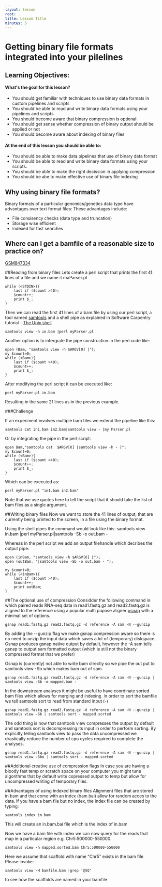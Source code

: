 ```yaml
---
layout: lesson
root: .
title: Lesson Title
minutes: 5
---
```



Getting binary file formats integrated into your pilelines
===================

Learning Objectives:
-------------------
#### What's the goal for this lesson?
* You should get familiar with techniques to use binary data formats in custom pipelines and scripts
* You should be able to read and write binary data formats using your pipelines and scripts
* You should become aware that binary compression is optional
* You should get sense whether compression of binary output should be applied or not
* You should become aware about indexing of binary files


#### At the end of this lesson you should be able to:
* You should be able to make data pipelines that use of binary data format
* You should be able to read and write binary data formats using your scripts.
* You should be able to make the right decission in applying compression
* You should be abe to make effective use of binary file indexing

## Why using binary file formats?
Binary formats of a particular genomics/genetics data type have advantages over text format files:
These advantages include:
* File consisency checks (data type and truncation)
* Storage wise efficient
* Indexed for fast searches

## Where can I get a bamfile of a reasonable size to practice on?
[GSM847334](http://www.ncbi.nlm.nih.gov/geo/query/acc.cgi?acc=GSM847334)

##Reading from binary files
Lets create a perl script that prints the first 41 lines of a file and we name it maParser.pl 

    while (<STDIN>){
        last if ($count >40);
        $count++;
        print $_;
    }

Then we can read the first 41 lines of a bam file by using our perl script, a tool named [samtools](http://www.htslib.org) and a shell pipe as explained in Software Carpentry tutorial - [The Unix shell](http://software-carpentry.org/v4/shell/index.html)
    
    samtools view -h in.bam |perl myParser.pl

Another option is to intergrate the pipe construction in the perl code like:

    open (Bam, "samtools view -h $ARGV[0] |");
    my $count=0;
    while (<Bam>){
        last if ($count >40);
        $count++;
        print $_;
    }

After modifying the perl script it can be executed like:

    perl myParser.pl in.bam
    
Resulting in the same 21 lines as in the previous example.

###Challenge
    
If an experiment involves multiple bam files we extend the pipeline like this:

    samtools cat in1.bam in2.bam|samtools view - |my Parser.pl

Or by integrating the pipe in the perl script:

    open Bam,"samtools cat  $ARGV[0] |samtools view -h - |";
    my $count=0;
    while (<Bam>){
        last if ($count >40);
        $count++;
        print $_;
    }

Which can be executed as:

    perl myParser.pl "in1.bam in2.bam"
    
Note that we use quotes here to tell the script that it should take the list of bam files as a single argument.


##Writing binary files
Now we want to store the 41 lines of output, that are currently being printed to the screen, in a file using the binary format.

Using the shell pipes the command would look like this:
    samtools view in.bam |perl myParser.pl|samtools -Sb -o out.bam -

Whereas in the perl script we add an output filehandle which decribes the output pipe:

    open (inBam, "samtools view -h $ARGV[0] |");
    open (outBam, "|samtools view -Sb -o out.bam - ");

    my $count=0;
    while (<inBam>){
        last if ($count >40);
	    $count++; 
        print outBam;
    }


##The optional use of compression
Considder the following command in which paired reads RNA-seq data in read1.fastq.gz and read2.fastq.gz is aligned to the reference using a popular multi pupose aligner [gsnap](http://research-pub.gene.com/gmap/)  with a minimal set of options.

    gsnap read1.fastq.gz read2.fastq.gz -d reference -A sam -N --gunzip
    
By adding the --gunzip flag we make gsnap compression aware so there is no need to unzip the input data which saves a lot of (temporary) diskspace.
Gsnap produces gsnap native output by default, however the -A sam tells gsnap to output sam formatted output (which is still not the binary compressed format that we prefer)

Gsnap is (currently) not able to write bam directly so we pipe the out put to samtools view -Sb which makes bam out of sam.
    
    gsnap read1.fastq.gz read2.fastq.gz -d reference -A sam -N --gunzip | samtools view -Sb -o mapped.bam -
    
In the downstream analyses it might be useful to have coordinate sorted bam files which allows for merging and indexing. In order to sort the bamfile we tell samtools sort to read from standard input (-)

    gsnap read1.fastq.gz read2.fastq.gz -d reference -A sam -N --gunzip | samtools view -Sb | samtools sort - mapped.sorted

The odd thing is now that samtools view compresses the output by default and samtools sort is decompressing its input in order to perform sorting. By explicitly telling samtools view to pass the data uncompressed we drastically reduce the number of cpu cycles required to complete the analyses.

    gsnap read1.fastq.gz read2.fastq.gz -d reference -A sam -N --gunzip | samtools view -Sbu | samtools sort - mapped.sorted

##Additional creative use of compression flags
In case you are having a bloody fast temp or scratch space on your computer you might tune algorithms that by default write copressed output to temp but allow for uncompressed writing of temporary files.  

##Advantages of using indexed binary files
Alignment files that are stored in bam and that come with an index (bam.bai) allow for random acces to the data. If you have a bam file but no index, the index file can be created by typing:

    samtools index in.bam
    
This will create an in.bam.bai file which is the index of in.bam

Now we have a bam file with index we can now query for the reads that map in a particular region e.g. Chr5:500000-550000.

    samtools view -h mapped.sorted.bam Chr5:500000-550000

Here we assume that scaffold with name "Chr5" exists in the bam file. Please invoke:

    samtools view -H bamfile.bam |grep '@SQ'
to see how the scaffolds are named in your bamfile
